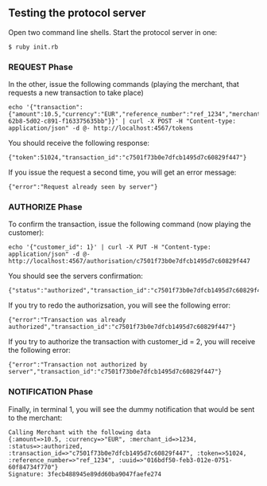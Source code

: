 


## Testing the protocol server

Open two command line shells. Start the protocol server in one:

    $ ruby init.rb


### REQUEST Phase

In the other, issue the following commands (playing the merchant, that requests a new transaction to take place)

    echo '{"transaction":{"amount":10.5,"currency":"EUR","reference_number":"ref_1234","merchant_id":1234,"signature":"ac72e03ccb6ff1b5d203784f9313e38e","uuid":"6bab2c5c-62b8-5d02-c891-f163375635bb"}}' | curl -X POST -H "Content-type: application/json" -d @- http://localhost:4567/tokens

You should receive the following response:

    {"token":51024,"transaction_id":"c7501f73b0e7dfcb1495d7c60829f447"}

If you issue the request a second time, you will get an error message:

    {"error":"Request already seen by server"}

### AUTHORIZE Phase

To confirm the transaction, issue the following command (now playing the customer):

    echo '{"customer_id": 1}' | curl -X PUT -H "Content-type: application/json" -d @- http://localhost:4567/authorisation/c7501f73b0e7dfcb1495d7c60829f447

You should see the servers confirmation:

    {"status":"authorized","transaction_id":"c7501f73b0e7dfcb1495d7c60829f447"}

If you try to redo the authorizsation, you will see the following error:

    {"error":"Transaction was already authorized","transaction_id":"c7501f73b0e7dfcb1495d7c60829f447"}


If you try to authorize the transaction with customer_id = 2, you will receive the following error:

    {"error":"Transaction not authorized by server","transaction_id":"c7501f73b0e7dfcb1495d7c60829f447"}

### NOTIFICATION Phase

Finally, in terminal 1, you will see the dummy notification that would be sent to the merchant:

    Calling Merchant with the following data
    {:amount=>10.5, :currency=>"EUR", :merchant_id=>1234, :status=>:authorized, :transaction_id=>"c7501f73b0e7dfcb1495d7c60829f447", :token=>51024, :reference_number=>"ref_1234", :uuid=>"016bdf50-feb3-012e-0751-60f84734f770"}
    Signature: 3fecb488945e89dd60ba9047faefe274